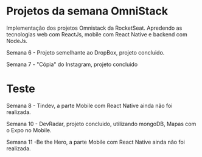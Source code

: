 # Projetos da semana OmniStack

Implementação dos projetos Omnistack da RocketSeat. Apredendo as tecnologias web com ReactJs, mobile com React Native e backend com NodeJs.

Semana 6 - Projeto semelhante ao DropBox, projeto concluido.

Semana 7 - "Cópia" do Instagram, projeto concluido
# Teste
Semana 8 - Tindev, a parte Mobile com React Native ainda não foi realizada.

Semana 10 - DevRadar, projeto concluido, utilizando mongoDB, Mapas com o Expo no Mobile.

Semana 11 -Be the Hero, a parte Mobile com React Native ainda não foi realizada.
